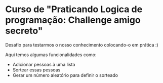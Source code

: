 # Curso de "Praticando Logica de programação: Challenge amigo secreto"

Desafio para testarmos o nosso conhecimento colocando-o em prática :)

Aqui temos algumas funcionalidades como:
- Adicionar pessoas à uma lista
- Sortear essas pessoas
- Gerar um número aleatório para definir o sorteado

